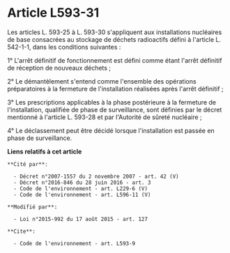 # Article L593-31

Les articles L. 593-25 à L. 593-30 s'appliquent aux installations nucléaires de base consacrées au stockage de déchets
radioactifs défini à l'article L. 542-1-1, dans les conditions suivantes : 

1° L'arrêt définitif de fonctionnement est défini comme étant l'arrêt définitif de réception de nouveaux déchets ; 

2° Le démantèlement s'entend comme l'ensemble des opérations préparatoires à la fermeture de l'installation réalisées après
l'arrêt définitif ; 

3° Les prescriptions applicables à la phase postérieure à la fermeture de l'installation, qualifiée de phase de surveillance,
sont définies par le décret mentionné à l'article L. 593-28 et par l'Autorité de sûreté nucléaire ; 

4° Le déclassement peut être décidé lorsque l'installation est passée en phase de surveillance.

**Liens relatifs à cet article**

	**Cité par**:

	  - Décret n°2007-1557 du 2 novembre 2007 - art. 42 (V)
	  - Décret n°2016-846 du 28 juin 2016 - art. 3
	  - Code de l'environnement - art. L229-6 (V)
	  - Code de l'environnement - art. L596-11 (V)

	**Modifié par**:

	  - Loi n°2015-992 du 17 août 2015 - art. 127

	**Cite**:

	  - Code de l'environnement - art. L593-9
